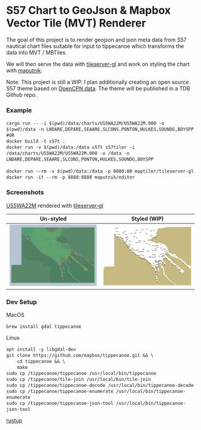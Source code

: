 # S57 Chart to GeoJson & Mapbox Vector Tile (MVT) Renderer

The goal of this project is to render geojson and json meta data from S57 nautical chart files suitable for input to 
tippecanoe which transforms the data into MVT / MBTiles.

We will then serve the data with [tileserver-gl](https://github.com/maptiler/tileserver-gl) and work on styling the chart
with [maputnik](https://github.com/maputnik/editor/wiki).

Note: This project is still a WIP. I plan additionally creating an open source S57 theme based on 
[OpenCPN data](https://raw.githubusercontent.com/OpenCPN/OpenCPN/master/data/s57data/chartsymbols.xml). The theme will
be published in a TDB Github repo.

### Example

```shell script
cargo run -- -i $(pwd)/data/charts/US5WA22M/US5WA22M.000 -o $(pwd)/data -n LNDARE,DEPARE,SEAARE,SLCONS,PONTON,HULKES,SOUNDG,BOYSPP
#OR
docker build -t s57t .
docker run -v $(pwd)/data:/data s57t s57tiler -i /data/charts/US5WA22M/US5WA22M.000 -o /data -n LNDARE,DEPARE,SEAARE,SLCONS,PONTON,HULKES,SOUNDG,BOYSPP

docker run --rm -v $(pwd)/data:/data -p 8080:80 maptiler/tileserver-gl
docker run -it --rm -p 8888:8888 maputnik/editor
```

### Screenshots
[US5WA22M](https://charts.noaa.gov/ENCs/ENCsIndv.shtml) rendered with [tileserver-gl](https://github.com/maptiler/tileserver-gl)

|Un-styled|Styled (WIP)|
|---------|------------|
|![Screenshot](./screenshots/US5WA22M_data.png)|![Screenshot](./screenshots/US5WA22M.png)|
 

###  Dev Setup

MacOS
```shell script
brew install gdal tippecanoe
```

Linux
```shell script
apt install -y libgdal-dev
git clone https://github.com/mapbox/tippecanoe.git && \
    cd tippecanoe && \
    make
sudo cp /tippecanoe/tippecanoe /usr/local/bin/tippecanoe
sudo cp /tippecanoe/tile-join /usr/local/bin/tile-join
sudo cp /tippecanoe/tippecanoe-decode /usr/local/bin/tippecanoe-decode
sudo cp /tippecanoe/tippecanoe-enumerate /usr/local/bin/tippecanoe-enumerate
sudo cp /tippecanoe/tippecanoe-json-tool /usr/local/bin/tippecanoe-json-tool
```

[rustup](https://rustup.rs/)

